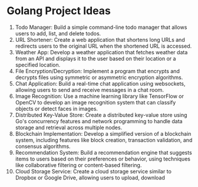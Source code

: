 # Golang Project Ideas

1. Todo Manager: Build a simple command-line todo manager that allows users to add, list, and delete todos.
2. URL Shortener: Create a web application that shortens long URLs and redirects users to the original URL when the
   shortened URL is accessed.
3. Weather App: Develop a weather application that fetches weather data from an API and displays it to the user based on
   their location or a specified location.
4. File Encryption/Decryption: Implement a program that encrypts and decrypts files using symmetric or asymmetric
   encryption algorithms.
5. Chat Application: Build a real-time chat application using websockets, allowing users to send and receive messages in
   a chat room.
6. Image Recognition: Use a machine learning library like TensorFlow or OpenCV to develop an image recognition system
   that can classify objects or detect faces in images.
7. Distributed Key-Value Store: Create a distributed key-value store using Go's concurrency features and network
   programming to handle data storage and retrieval across multiple nodes.
8. Blockchain Implementation: Develop a simplified version of a blockchain system, including features like block
   creation, transaction validation, and consensus algorithms.
9. Recommendation System: Build a recommendation engine that suggests items to users based on their preferences or
   behavior, using techniques like collaborative filtering or content-based filtering.
10. Cloud Storage Service: Create a cloud storage service similar to Dropbox or Google Drive, allowing users to upload,
    download
